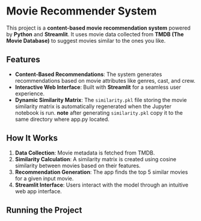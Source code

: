 # Movie Recommender System

This project is a **content-based movie recommendation system** powered by **Python** and **Streamlit**. It uses movie data collected from **TMDB (The Movie Database)** to suggest movies similar to the ones you like.

## Features

- **Content-Based Recommendations**: The system generates recommendations based on movie attributes like genres, cast, and crew.
- **Interactive Web Interface**: Built with **Streamlit** for a seamless user experience.
- **Dynamic Similarity Matrix**: The `similarity.pkl` file storing the movie similarity matrix is automatically regenerated when the Jupyter notebook is run.
  **note** after generating `similarity.pkl` copy it to the same directory where app.py located.

## How It Works

1. **Data Collection**: Movie metadata is fetched from TMDB.
2. **Similarity Calculation**: A similarity matrix is created using cosine similarity between movies based on their features.
3. **Recommendation Generation**: The app finds the top 5 similar movies for a given input movie.
4. **Streamlit Interface**: Users interact with the model through an intuitive web app interface.

## Running the Project
